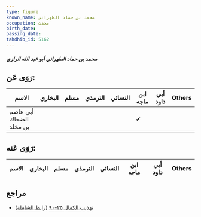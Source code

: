 ```yaml
---
type: figure
known_name: محمد بن حماد الطهراني
occupation: محدث
birth_date:
passing_date:
tahdhib_id: 5162
---
```

##### محمد بن حماد الطهراني أبو عبد الله الرازي

## رَوَى عَن:
| الاسم                   | البخاري | مسلم | الترمذي | النسائي | ابن ماجه | أبي داود | Others |
| ----------------------- | ------- | ---- | ------- | ------- | -------- | -------- | ------ |
| أبي عاصم الضحاك بن مخلد |         |      |         |         | ✔        |          |        |
## رَوَى عَنه:
| الاسم | البخاري | مسلم | الترمذي | النسائي | ابن ماجه | أبي داود | Others |
| ----- | ------- | ---- | ------- | ------- | -------- | -------- | ------ |
## مراجع
- [تهذيب الكمال ٢٥-٩٠](obsidian://open?vault=Tahdhib-al-Kamal&file=Figures/٥١٦٢-محمد%20بن%20حماد%20الطهراني%20أبو%20عبد%20الله%20الرازي) ([رابط الشاملة](https://shamela.ws/book/3722/13183))